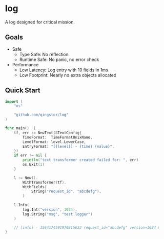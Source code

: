 # log

A log designed for critical mission.

## Goals

- Safe
  - Type Safe: No reflection
  - Runtime Safe: No panic, no error check
- Performance
  - Low Latency: Log entry with 10 fields in 1ms
  - Low Footprint: Nearly no extra objects allocated


## Quick Start

```go
import (
    "os"

    "github.com/qingstor/log"
)

func main()  {
    tf, err := NewText(&TextConfig{
		TimeFormat:  TimeFormatUnixNano,
		LevelFormat: level.LowerCase,
		EntryFormat: "[{level}] - {time} {value}",
	})
	if err != nil {
        println("text transformer created failed for: ", err)
        os.Exit(1)
	}

    l := New().
        WithTransformer(tf).
        WithFields(
            String("request_id", "abcdefg"),
        )
    
    l.Info(
        log.Int("version", 1024),
        log.String("msg", "test logger")
    )

    // [info] - 1594174591970815623 request_id="abcdefg" version=1024 msg="test logger"
}
```
